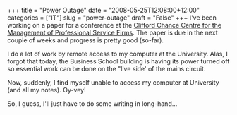 +++
title = "Power Outage"
date = "2008-05-25T12:08:00+12:00"
categories = ["IT"]
slug = "power-outage"
draft = "False"
+++
I've been working on a paper for a conference at the [Clifford
Chance Centre for the Management of Professional Service
Firms](http://www.sbs.ox.ac.uk/ccc/). The paper is due in the next
couple of weeks and progress is pretty good (so-far).

I do a lot of work by remote access to my computer at the University.
Alas, I forgot that today, the Business School building is having
its power turned off so essential work can be done on the "live side'
of the mains circuit.

Now, suddenly, I find myself unable to access my computer at
University (and all my notes). Oy-vey!

So, I guess, I'll just have to do some writing in long-hand...

